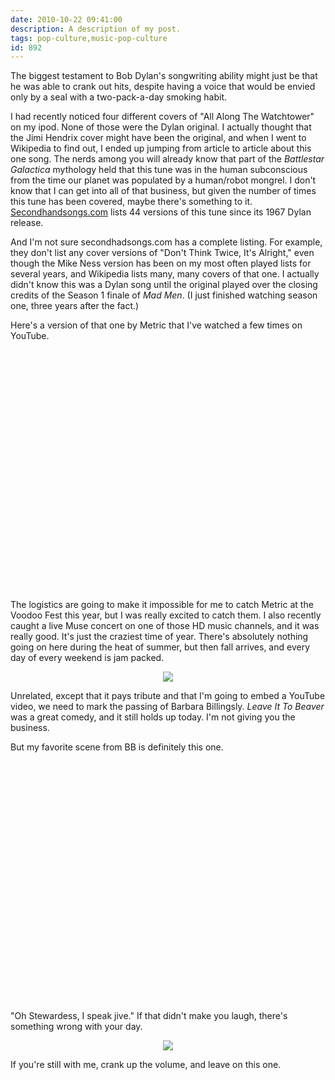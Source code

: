 ```yaml
---
date: 2010-10-22 09:41:00
description: A description of my post.
tags: pop-culture,music-pop-culture
id: 892
---
```

The biggest testament to Bob Dylan's songwriting ability might just be that he was able to crank out hits, despite having a voice that would be envied only by a seal with a two-pack-a-day smoking habit.

<!--more-->

I had recently noticed four different covers of "All Along The Watchtower" on my ipod.  None of those were the Dylan original.  I actually thought that the Jimi Hendrix cover might have been the original, and when I went to Wikipedia to find out, I ended up jumping from article to article about this one song.  The nerds among you will already know that part of the <i>Battlestar Galactica</i> mythology held that this tune was in the human subconscious from the time our planet was populated by a human/robot mongrel.  I don't know that I can get into all of that business, but given the number of times this tune has been covered, maybe there's something to it.  <a href="http://www.secondhandsongs.com/work/401" target="_blank">Secondhandsongs.com</a> lists 44 versions of this tune since its 1967 Dylan release.

And I'm not sure secondhadsongs.com has a complete listing.  For example, they don't list any cover versions of "Don't Think Twice, It's Alright," even though the Mike Ness version has been on my most often played lists for several years, and Wikipedia lists many, many covers of that one.  I actually didn't know this was a Dylan song until the original played over the closing credits of the Season 1 finale of <i>Mad Men</i>.  (I just finished watching season one, three years after the fact.)

Here's a version of that one by Metric that I've watched a few times on YouTube.

<object width="480" height="385"><param name="movie" value="http://www.youtube.com/v/yDwt2-3Saws?fs=1&amp;hl=en_US"></param><param name="allowFullScreen" value="true"></param><param name="allowscriptaccess" value="always"></param><embed src="http://www.youtube.com/v/yDwt2-3Saws?fs=1&amp;hl=en_US" type="application/x-shockwave-flash" allowscriptaccess="always" allowfullscreen="true" width="480" height="385"></embed></object>

The logistics are going to make it impossible for me to catch Metric at the Voodoo Fest this year, but I was really excited to catch them.  I also recently caught a live Muse concert on one of those HD music channels, and it was really good.  It's just the craziest time of year.  There's absolutely nothing going on here during the heat of summer, but then fall arrives, and every day of every weekend is jam packed.

<center><img src="/img/greenline.gif"></center>

Unrelated, except that it pays tribute and that I'm going to embed a YouTube video, we need to mark the passing of Barbara Billingsly.  <i>Leave It To Beaver</i> was a great comedy, and it still holds up today.  I'm not giving you the business.

But my favorite scene from BB is definitely this one.

<object width="480" height="385"><param name="movie" value="http://www.youtube.com/v/xKfS3udCCx0?fs=1&amp;hl=en_US"></param><param name="allowFullScreen" value="true"></param><param name="allowscriptaccess" value="always"></param><embed src="http://www.youtube.com/v/xKfS3udCCx0?fs=1&amp;hl=en_US" type="application/x-shockwave-flash" allowscriptaccess="always" allowfullscreen="true" width="480" height="385"></embed></object>

"Oh Stewardess, I speak jive."  If that didn't make you laugh, there's something wrong with your day.



<center><img src="/img/greenline.gif"></center>

If you're still with me, crank up the volume, and leave on this one.

<object width="480" height="385"><param name="movie" value="http://www.youtube.com/v/bng3agUOYiI?fs=1&amp;hl=en_US"></param><param name="allowFullScreen" value="true"></param><param name="allowscriptaccess" value="always"></param><embed src="http://www.youtube.com/v/bng3agUOYiI?fs=1&amp;hl=en_US" type="application/x-shockwave-flash" allowscriptaccess="always" allowfullscreen="true" width="480" height="385"></embed></object>
